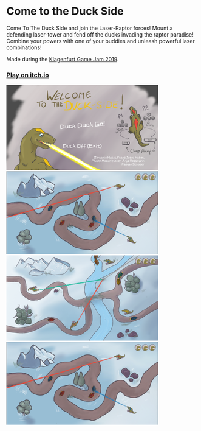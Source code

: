 # Come to the Duck Side

Come To The Duck Side and join the Laser-Raptor forces! Mount a defending laser-tower and fend off the ducks invading the raptor paradise! Combine your powers with one of your buddies and unleash powerful laser combinations!

Made during the [Klagenfurt Game Jam 2019](https://www.itec.aau.at/gamejam/).

### [Play on itch.io](https://kruemelkatze.itch.io/come-to-the-duck-side)

<img width="400" alt="Screenshot 1" src="Images/1.png"/> <img width="400" alt="Screenshot 3" src="Images/3.png"/> 
<img width="400" alt="Screenshot 2" src="Images/2.png"/> <img width="400" alt="Screenshot 3" src="Images/3.png"/>
